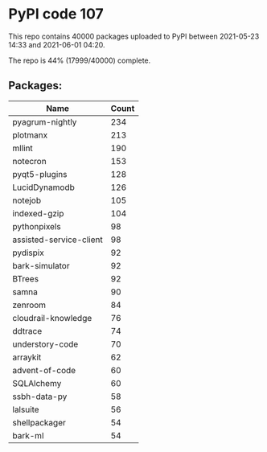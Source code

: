 # PyPI code 107

This repo contains 40000 packages uploaded to PyPI between 
2021-05-23 14:33 and 2021-06-01 04:20.

The repo is 44% (17999/40000) complete.

## Packages:

| Name  | Count |
| ----- | ----- |
| pyagrum-nightly | 234 |
| plotmanx | 213 |
| mllint | 190 |
| notecron | 153 |
| pyqt5-plugins | 128 |
| LucidDynamodb | 126 |
| notejob | 105 |
| indexed-gzip | 104 |
| pythonpixels | 98 |
| assisted-service-client | 98 |
| pydispix | 92 |
| bark-simulator | 92 |
| BTrees | 92 |
| samna | 90 |
| zenroom | 84 |
| cloudrail-knowledge | 76 |
| ddtrace | 74 |
| understory-code | 70 |
| arraykit | 62 |
| advent-of-code | 60 |
| SQLAlchemy | 60 |
| ssbh-data-py | 58 |
| lalsuite | 56 |
| shellpackager | 54 |
| bark-ml | 54 |


